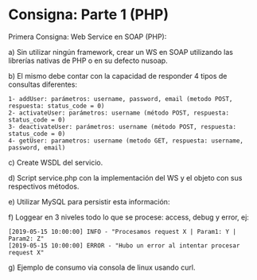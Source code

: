 # Consigna: Parte 1 (PHP)
Primera Consigna: Web Service en SOAP (PHP):

a) Sin utilizar ningún framework, crear un WS en SOAP utilizando las librerías nativas de PHP o en su defecto nusoap.

b) El mismo debe contar con la capacidad de responder 4 tipos de consultas diferentes:

	1- addUser: parámetros: username, password, email (metodo POST, respuesta: status_code = 0)
	2- activateUser: parámetros: username (método POST, respuesta: status_code = 0)
	3- deactivateUser: parámetros: username (método POST, respuesta: status_code = 0)
	4- getUser: parametros: username (metodo GET, respuesta: username, password, email)

c) Create WSDL del servicio.

d) Script service.php con la implementación del WS y el objeto con sus respectivos métodos.

e) Utilizar MySQL para persistir esta información:

f) Loggear en 3 niveles todo lo que se procese: access, debug y error, ej:

	[2019-05-15 10:00:00] INFO - "Procesamos request X | Param1: Y | Param2: Z"
	[2019-05-15 10:00:00] ERROR - "Hubo un error al intentar procesar request X"

g) Ejemplo de consumo via consola de linux usando curl.
